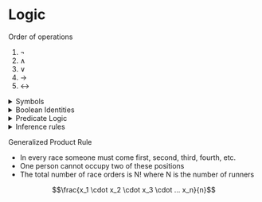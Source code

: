 
# Logic


Order of operations
1. $\neg$ 
2. $\land$ 
3. $\lor$
4. $\rightarrow$
5. $\leftrightarrow$

<details> <summary>Symbols</summary>

- $A \land B == A . B == A \times B == AB$
 $A \oplus B == \lnot AB + \lnot BA$

Symbol | LaTex | meaning
-------|-------|-------
$\land$ | land | logical and
$\forall$ | forall | for every member in set
$\lor$ | lor | logical or
$\oplus$ | oplus | xor
$\exists$ | exists | there exists at least one
$\exists!$ | exists! | there exists only one
$\nexists$ | nexists | there is no


Symbol | LaTex | meaning
-------|-------|-------

![logic-gates](logic-gates.png) </br>





</summary> </details>




<details> <summary>Boolean Identities</summary>


Name | Identity
-----|---------
Additive | x + 0 x
x.0 = 0 | 
x + 1 = 1
x * 1 = x
x * x = x
x * x = x
x + !x = 1
x * !x = 0

x + yz = (x+y)(x+z)



</summary> </details>


<details> <summary>Predicate Logic</summary>

- Useful for more generalized statements </br>
P(x): x is an odd number </br>
P(2) = F </br>
$\forall x P(x) = F$ </br>



<hr>

#### Convert english into predicate logic expression
1. Read and try to understand the sentence
2. Find the domain in the statement
3. Find the quantfiers in the statement
4. Rewrite the statement so that the domain and quantifiers are visible
5. Write the statement with variables


</summary> </details>



<details> <summary>Inference rules</summary>


Inference| Another | how to remember
----|--------------|-------------------
Simplification </br> $p \land q$ </br> $\therefore p$ </br> $\therefore q$| Conjunction </br> $p$</br>  $q$ </br> $\therefore p \land q$ </br> | Simplification - S for Separate  </br> Conjunction - Conjoin the premesis with $\land$
Modus ponens </br> $p$ </br>  $p \rightarrow q$ </br> $\therefore q$ </br> | Modus tollens </br> $\neg q$ </br> $p \rightarrow q$ </br> $\therefore \neg p$ </br>
Hypothetical syllogism </br> $p \rightarrow q$ </br> $q \rightarrow r$ </br> $\therefore p \rightarrow r$ </br> | Disjunctive syllogism </br> $p \lor q$ </br> $\neg p$ </br> $\therefore q$ </br>
Addition </br> p </br> $\therefore p \lor q$ </br> | Resolution </br> $p \lor q$ </br> $\neg p \lor r$ </br> $\therefore q \lor r$



<hr>







Type | Generalization | Instantiation
-----|----------------|------
Universal | $\forall x (x \subset y)$ </br> $\therefore (x \subset)$
Existential | $\exists_x S(x)$ </br> s(neptune)


</summary> </details>







Generalized Product Rule </br>
- In every race someone must come first, second, third, fourth, etc.
- One person cannot occupy two of these positions
- The total number of race orders is N! where N is the number of runners


$$\frac{x_1 \cdot x_2 \cdot x_3 \cdot ... x_n}{n}$$

